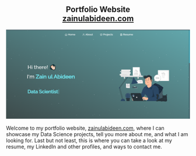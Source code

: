 <h2 align="center">
  Portfolio Website<br/>
  <a href="https://zainulabideen.vercel.app" target="_blank">zainulabideen.com</a>
</h2>
<div align="center">
  <img alt="Demo" src="./Images/homepage.png" />
</div>

Welcome to my portfolio website, <a href="https://zainulabideen.vercel.app" target="_blank">zainulabideen.com</a>, where I can showcase my Data Science projects, tell you more about me, and what I am looking for. Last but not least, this is where you can take a look at my resume, my LinkedIn and other profiles, and ways to contact me.<br/>
